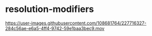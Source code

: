 # resolution-modifiers



https://user-images.githubusercontent.com/108681764/227716327-284c56ae-e6a5-4ff4-9742-59e1baa3bec9.mov

